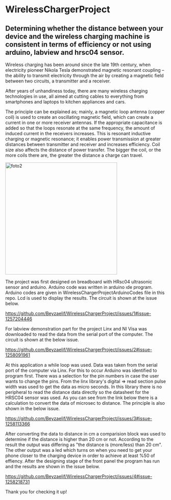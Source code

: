 # WirelessChargerProject
## Determining whether the distance between your device and the wireless charging machine is consistent in terms of efficiency or not using arduino, labview and hrsc04 sensor.


Wireless charging has been around since the late 19th century, when electricity pioneer Nikola Tesla demonstrated magnetic resonant coupling – the ability to transmit electricity through the air by creating a magnetic field between two circuits, a transmitter and a receiver.

After years of unhandiness today, there are many wireless charging technologies in use, all aimed at cutting cables to everything from smartphones and laptops to kitchen appliances and cars. 

The principle can be explained as; mainly, a magnetic loop antenna (copper coil) is used to create an oscillating magnetic field, which can create a current in one or more receiver antennas. If the appropriate capacitance is added so that the loops resonate at the same frequency, the amount of induced current in the receivers increases. This is resonant inductive charging or magnetic resonance; it enables power transmission at greater distances between transmitter and receiver and increases efficiency. Coil size also affects the distance of power transfer. The bigger the coil, or the more coils there are, the greater the distance a charge can travel. 



<img width="350" alt="foto2" src="https://user-images.githubusercontent.com/79105577/171506748-c2880be2-de97-4726-b97d-f5bdeea9fe6d.png">


The project was first designed on breadboard with HRsc04 ultrasonic sensor and arduino. Arduino code was written in arduino ıde program. Arduino codes are given in WirelessChargerProjectArduinoCodes file in this repo. Lcd is used to display the results. The circuit is shown at the issue below.

https://github.com/Beyzaelif/WirelessChargerProject/issues/1#issue-1257204446

For labview demonstration part for the project Linx and NI Visa was downloaded to read the data from the serial port of the computer. The circuit is shown at the  below issue. 

https://github.com/Beyzaelif/WirelessChargerProject/issues/2#issue-1258091961

At this application a while loop was used. Data was taken from the serial port of the computer via Linx. For this to occur Arduino was identified to program first. There was a selection for the pin numbers in case the user wants to change the pins. From the linx library's digital => read section pulse width was used to get the data as micro seconds. In this library there is no peripheral to read the distance data directly so the datasheet for the HRSC04 sensor was used. As you can see from the link below there is a calculation to convert the data of microsec to distance. The principle is also shown in the below issue. 

https://github.com/Beyzaelif/WirelessChargerProject/issues/3#issue-1258113366


After converting the data to distance in cm a comparision block was used to determine if the distance is higher than 20 cm or not. According to the result the output was differing as "the distance is (more/less) than 20 cm". The other output was a led which turns on when you need to get your phone closer to the charging device in order to achieve at least %50 of effiency. After the designing stage of the front panel the program has run and the results are shown in the issue below.


https://github.com/Beyzaelif/WirelessChargerProject/issues/4#issue-1258218731



Thank you for checking it up! 















